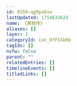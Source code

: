 ```yaml
---
id: 0350-qg9pabiw
lastUpdated: 1754633624
name: 《黑暗传》
aliases: []
layer: 2
categoryId: cat_OfFSSbRb
tagIds: []
nsfw: false
parent: ""
relatedEntries: []
timelineEvents: []
titledLinks: []
---
```


